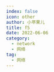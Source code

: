 ```yaml
---
index: false
icon: other
author: 小苹果儿
title: f5
date: 2022-06-06
category:
  - network
  - 网络
tag:
  - 网络
---
```





